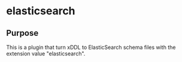 elasticsearch
=============

Purpose
-------

This is a plugin that turn xDDL to ElasticSearch schema files with the extension value "elasticsearch".